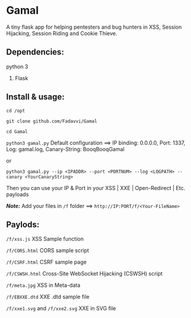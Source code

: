 # Gamal
A tiny flask app for helping pentesters and bug hunters in XSS, Session Hijacking, Session Riding and Cookie Thieve.

## Dependencies:
python 3
1. Flask

## Install & usage:

```cd /opt```

```git clone github.com/Fadavvi/Gamal```

```cd Gamal```

```python3 gamal.py```  Default configuration ==> IP binding: 0.0.0.0, Port: 1337, Log: gamal.log, Canary-String: BooqBooqGamal

or

```python3 gamal.py --ip <IPADDR> --port <PORTNUM> --log <LOGPATH> --canary <YourCanaryString>```

Then you can use your IP & Port in your XSS | XXE | Open-Redirect | Etc. payloads

***Note:*** Add your files in ```/f``` folder ==>  ```http://IP:PORT/f/<Your-FileName>``` 

## Paylods:
```/f/xss.js``` XSS Sample function

```/f/CORS.html``` CORS sample script

```/f/CSRF.html``` CSRF sample page

```/f/CSWSH.html``` Cross-Site WebSocket Hijacking (CSWSH) script

```/f/meta.jpg``` XSS in Meta-data 

```/f/EBXXE.dtd``` XXE .dtd sample file

```/f/xxe1.svg``` and ```/f/xxe2.svg``` XXE in SVG file

